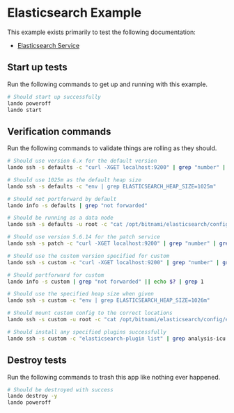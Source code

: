 Elasticsearch Example
=====================

This example exists primarily to test the following documentation:

* [Elasticsearch Service](https://docs.devwithlando.io/tutorials/elasticsearch.html)

Start up tests
--------------

Run the following commands to get up and running
with this example.

```bash
# Should start up successfully
lando poweroff
lando start
```

Verification commands
---------------------

Run the following commands to validate things are rolling as they should.

```bash
# Should use version 6.x for the default version
lando ssh -s defaults -c "curl -XGET localhost:9200" | grep "number" | grep "6."

# Should use 1025m as the default heap size
lando ssh -s defaults -c "env | grep ELASTICSEARCH_HEAP_SIZE=1025m"

# Should not portforward by default
lando info -s defaults | grep "not forwarded"

# Should be running as a data node
lando ssh -s defaults -u root -c "cat /opt/bitnami/elasticsearch/config/elasticsearch.yml" | grep "data: true"

# Should use version 5.6.14 for the patch service
lando ssh -s patch -c "curl -XGET localhost:9200" | grep "number" | grep 5.6.15

# Should use the custom version specified for custom
lando ssh -s custom -c "curl -XGET localhost:9200" | grep "number" | grep "7."

# Should portforward for custom
lando info -s custom | grep "not forwarded" || echo $? | grep 1

# Should use the specified heap size when given
lando ssh -s custom -c "env | grep ELASTICSEARCH_HEAP_SIZE=1026m"

# Should mount custom config to the correct locations
lando ssh -s custom -u root -c "cat /opt/bitnami/elasticsearch/config/elasticsearch.yml" | grep "ingest: true"

# Should install any specified plugins successfully
lando ssh -s custom -c "elasticsearch-plugin list" | grep analysis-icu
```

Destroy tests
-------------

Run the following commands to trash this app like nothing ever happened.

```bash
# Should be destroyed with success
lando destroy -y
lando poweroff
```

